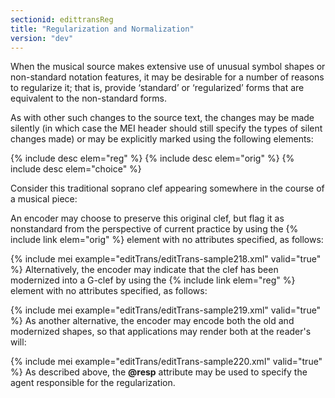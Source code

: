 ```yaml
---
sectionid: edittransReg
title: "Regularization and Normalization"
version: "dev"
---
```


When the musical source makes extensive use of unusual symbol shapes or non-standard
notation
features, it may be desirable for a number of reasons to regularize it; that is,
provide ‘standard’ or ‘regularized’ forms that are
equivalent to the non-standard forms.

As with other such changes to the source text, the changes may be made silently (in
which
case the MEI header should still specify the types of silent changes made) or may
be
explicitly marked using the following elements:



{% include desc elem="reg" %}
{% include desc elem="orig" %}
{% include desc elem="choice" %}




Consider this traditional soprano clef appearing somewhere in the course of a musical
piece:



An encoder may choose to preserve this original clef, but flag it as nonstandard from
the
perspective of current practice by using the {% include link elem="orig" %} element with no
attributes specified, as follows:

{% include mei example="editTrans/editTrans-sample218.xml" valid="true" %}
Alternatively, the encoder may indicate that the clef has been modernized into a G-clef
by
using the {% include link elem="reg" %} element with no attributes specified, as follows:

{% include mei example="editTrans/editTrans-sample219.xml" valid="true" %}
As another alternative, the encoder may encode both the old and modernized shapes,
so that
applications may render both at the reader's will:

{% include mei example="editTrans/editTrans-sample220.xml" valid="true" %}
As described above, the **@resp** attribute may be used to specify the agent
responsible for the regularization.

